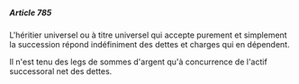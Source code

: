 ##### Article 785

L'héritier universel ou à titre universel qui accepte purement et simplement la succession répond indéfiniment des dettes et charges qui en dépendent.

Il n'est tenu des legs de sommes d'argent qu'à concurrence de l'actif successoral net des dettes.

